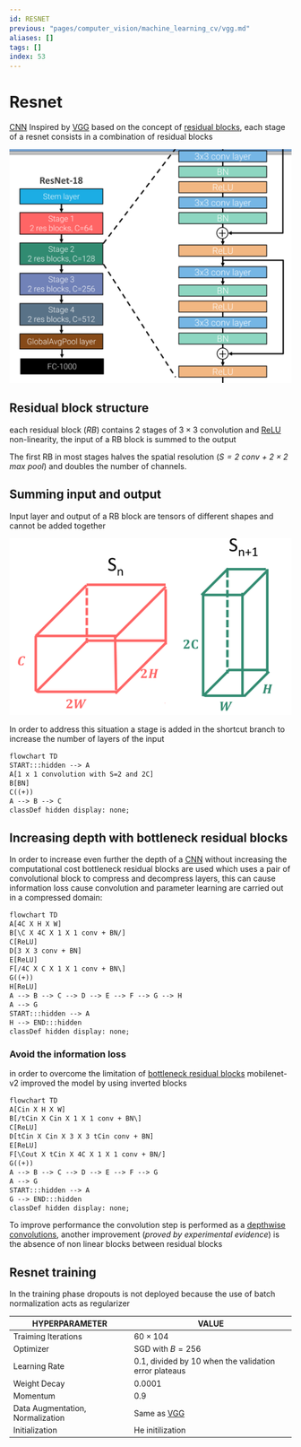 ```yaml
---
id: RESNET
previous: "pages/computer_vision/machine_learning_cv/vgg.md"
aliases: []
tags: []
index: 53
---
```


# Resnet

[CNN](pages/computer_vision/machine_learning_cv/convolutional_neural_networks.md) Inspired by [VGG](pages/computer_vision/machine_learning_cv/vgg.md) based on the concept of [residual blocks](pages/computer_vision/machine_learning_cv/convolutional_neural_networks.md#residual%20learning%20as%20a%20solution), each stage of a resnet consists in a combination of residual blocks

![](assets/computer_vision/Pasted%20image%2020241001122748.png)

## Residual block structure

each residual block (*RB*) contains 2 stages of $3 \times 3$ convolution and [ReLU](pages/computer_vision/machine_learning_cv/deep_learning_and_neural_networks.md#activation%20function) non-linearity, the input of a RB block is summed to the output

The first RB in most stages halves the spatial resolution (*$S=2$ conv + $2\times 2$ max
pool*) and doubles the number of channels.

## Summing input and output

Input layer and output of a RB block are tensors of different shapes and cannot be added together

![](assets/computer_vision/Pasted%20image%2020241001123433.png)

In order to address this situation a stage is added in the shortcut branch to increase the number of layers of the input

```mermaid
flowchart TD
START:::hidden --> A
A[1 x 1 convolution with S=2 and 2C]
B[BN]
C((+))
A --> B --> C
classDef hidden display: none;
```

## Increasing depth with bottleneck residual blocks

In order to increase even further the depth of a [CNN](pages/computer_vision/machine_learning_cv/convolutional_neural_networks.md) without increasing the computational cost bottleneck residual blocks are used which uses a pair of convolutional block to compress and decompress layers, this can cause information loss cause convolution and parameter learning are carried out in a compressed domain:

```mermaid
flowchart TD
A[4C X H X W]
B[\C X 4C X 1 X 1 conv + BN/]
C[ReLU]
D[3 X 3 conv + BN]
E[ReLU]
F[/4C X C X 1 X 1 conv + BN\]
G((+))
H[ReLU]
A --> B --> C --> D --> E --> F --> G --> H
A --> G
START:::hidden --> A
H --> END:::hidden
classDef hidden display: none;
```

### Avoid the information loss

in order to overcome the limitation of [bottleneck residual blocks](#Increasing%20depth%20with%20bottleneck%20residual%20blocks) mobilenet-v2 improved the model by using inverted blocks

```mermaid
flowchart TD
A[Cin X H X W]
B[/tCin X Cin X 1 X 1 conv + BN\]
C[ReLU]
D[tCin X Cin X 3 X 3 tCin conv + BN]
E[ReLU]
F[\Cout X tCin X 4C X 1 X 1 conv + BN/]
G((+))
A --> B --> C --> D --> E --> F --> G
A --> G
START:::hidden --> A
G --> END:::hidden
classDef hidden display: none;
```

To improve performance the convolution step is performed as a [depthwise convolutions](pages/computer_vision/machine_learning_cv/convolutional_neural_networks.md#depthwise%20separable%20convolutions), another improvement (*proved by experimental evidence*) is the absence of non linear blocks between residual blocks
## Resnet training

In the training phase dropouts is not deployed because the use of batch normalization acts as regularizer

| HYPERPARAMETER                   | VALUE                                                   |
| -------------------------------- | ------------------------------------------------------- |
| Traiming Iterations              | $60 \times 104$                                         |
| Optimizer                        | SGD with $B=256$                                        |
| Learning Rate                    | $0.1$, divided by 10 when the validation error plateaus |
| Weight Decay                     | $0.0001$                                                |
| Momentum                         | $0.9$                                                   |
| Data Augmentation, Normalization | Same as [VGG](pages/computer_vision/machine_learning_cv//vgg.md)                                   |
| Initialization                   | He initilization                                        |
